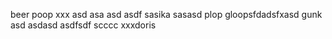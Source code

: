beer
poop
xxx
asd
asa
asd
asdf
sasika
sasasd
plop
gloopsfdadsfxasd
gunk
asd
asdasd
asdfsdf
scccc
xxxdoris
